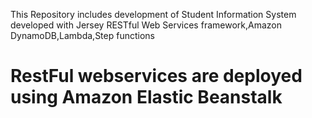 This Repository includes development of Student Information System developed with Jersey RESTful Web Services framework,Amazon DynamoDB,Lambda,Step functions
# RestFul webservices are deployed using Amazon Elastic Beanstalk
